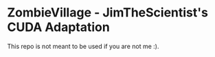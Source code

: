 # ZombieVillage - JimTheScientist's CUDA Adaptation

This repo is not meant to be used if you are not me :).
